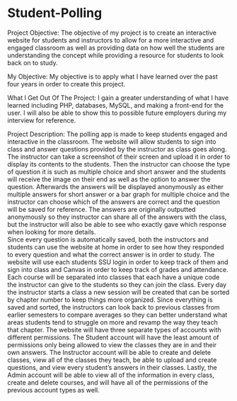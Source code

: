 # Student-Polling

Project Objective:
	The objective of my project is to create an interactive website for students and instructors to allow for a more interactive and engaged classroom as well as providing data on how well the students are understanding the concept while providing a resource for students to look back on to study.
  
My Objective:
	My objective is to apply what I have learned over the past four years in order to create this project.
  
What I Get Out Of The Project:
	I gain a greater understanding of what I have learned including PHP, databases, MySQL, and making a front-end for the user. I will also be able to show this to possible future employers during my interview for reference.

Project Description:
	The polling app is made to keep students engaged and interactive in the classroom. The website will allow students to sign into class and answer questions provided by the instructor as class goes along.
	The instructor can take a screenshot of their screen and upload it in order to display its contents to the students. Then the instructor can choose the type of question it is such as multiple choice and short answer and the students will receive the image on their end as well as the option to answer the question. Afterwards the answers will be displayed anonymously as either multiple answers for short answer or a bar graph for multiple choice and the instructor can choose which of the answers are correct and the question will be saved for reference. The answers are originally outputted anonymously so they instructor can share all of the answers with the class, but the instructor will also be able to see who exactly gave which response when looking for more details.   
	Since every question is automatically saved, both the instructors and students can use the website at home in order to see how they responded to every question and what the correct answer is in order to study.
	The website will use each students SSU login in order to keep track of them and sign into class and Canvas in order to keep track of grades and attendance. Each course will be separated into classes that each have a unique code the instructor can give to the students so they can join the class. Every day the instructor starts a class a new session will be created that can be sorted by chapter number to keep things more organized. Since everything is saved and sorted, the instructors can look back to previous classes from earlier semesters to compare averages so they can better understand what areas students tend to struggle on more and revamp the way they teach that chapter.
	The website will have three separate types of accounts with different permissions. The Student account will have the least amount of permissions only being allowed to view the classes they are in and their own answers. The Instructor account will be able to create and delete classes, view all of the classes they teach, be able to upload and create questions, and view every student’s answers in their classes. Lastly, the Admin account will be able to view all of the information in every class, create and delete courses, and will have all of the permissions of the previous account types as well.
